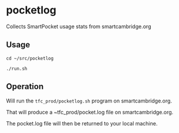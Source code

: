 # pocketlog

Collects SmartPocket usage stats from smartcambridge.org

## Usage

```
cd ~/src/pocketlog

./run.sh
```

## Operation

Will run the `tfc_prod/pocketlog.sh` program on smartcambridge.org.

That will produce a ~tfc_prod/pocket.log file on smartcambridge.org.

The pocket.log file will then be returned to your local machine.
